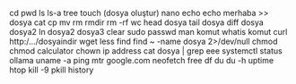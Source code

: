 

cd
pwd
ls ls-a
tree
touch (dosya oluştur)
nano
echo
echo merhaba >> dosya
cat
cp 
mv
rm
rmdir
rm -rf
wc
head dosya
tail dosya
diff dosya dosya2
ln dosya2 dosya3
clear
sudo
passwd
man komut
whatis komut
curl http:/…/dosyaindir
wget 
less
find
find ~ -name dosya 2>/dev/null
chmod
chmod calculator
chown
ip address
cat dosya | grep eee
systemctl status ollama
uname -a
ping
mtr google.com
neofetch
free
df
du
du -h
uptime
htop
kill -9
pkill
history